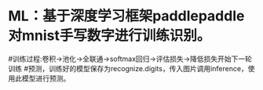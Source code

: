 # ML：基于深度学习框架paddlepaddle 对mnist手写数字进行训练识别。
#训练过程:卷积->池化->全联通->softmax回归->评估损失->降低损失开始下一轮训练
#预测，训练好的模型保存为recognize.digits，传入图片调用inference，使用此模型进行预测。
